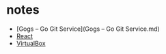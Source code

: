 # notes

* [Gogs – Go Git Service](Gogs – Go Git Service.md)
* [React](React.md)
* [VirtualBox](VirtualBox.md)
